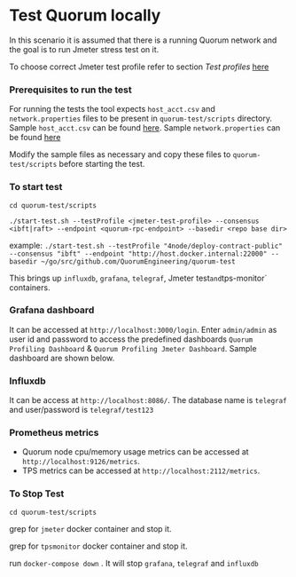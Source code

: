 # Test Quorum locally
 In this scenario it is assumed that there is a running Quorum network and the goal is to run Jmeter stress test on it.
 
 To choose correct Jmeter test profile refer to section _Test profiles_ [here](../stresstest-aws/jmeter-test/README.md)
 
 ### Prerequisites to run the test
 For running the tests the tool expects `host_acct.csv` and `network.properties` files to be present in `quorum-test/scripts` directory. Sample `host_acct.csv` can be found [here](../jmeter-test/host_acct.sample.csv). Sample `network.properties` can be found [here](../jmeter-test/sample-network.properties)
 
 Modify the sample files as necessary and copy these files to `quorum-test/scripts` before starting the test.
 
 ### To start test
`cd quorum-test/scripts`

 `./start-test.sh --testProfile <jmeter-test-profile> --consensus <ibft|raft> --endpoint <quorum-rpc-endpoint> --basedir <repo base dir>`
 
 example: `./start-test.sh --testProfile "4node/deploy-contract-public" --consensus "ibft" --endpoint "http://host.docker.internal:22000" --basedir ~/go/src/github.com/QuorumEngineering/quorum-test`
 
 This brings up `influxdb`, `grafana`, `telegraf`, Jmeter test` and `tps-monitor` containers. 
 
 ### Grafana dashboard 
  It can be accessed at `http://localhost:3000/login`. Enter `admin/admin` as user id and password to access the predefined dashboards `Quorum Profiling Dashboard` & `Quorum Profiling Jmeter Dashboard`. Sample dashboard are shown below.
 
 ### Influxdb 
  It can be access at `http://localhost:8086/`. The database name is `telegraf` and user/password is `telegraf/test123`
 
 ### Prometheus metrics  
  * Quorum node cpu/memory usage metrics can be accessed at `http://localhost:9126/metrics`.
  * TPS metrics can be accessed at `http://localhost:2112/metrics`.
 
 ### To Stop Test
 
 `cd quorum-test/scripts`
 
 grep for `jmeter` docker container and stop it.
 
 grep for  `tpsmonitor` docker container and stop it.
 
 run `docker-compose down` . It will stop `grafana`, `telegraf` and `influxdb`
     
  
   